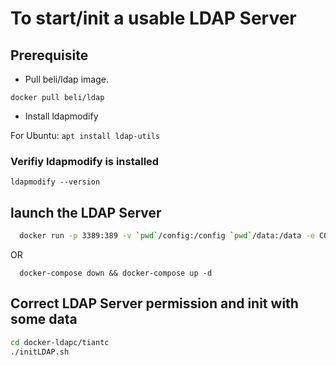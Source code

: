 # To start/init a usable LDAP Server

## Prerequisite

+ Pull beli/ldap image.

`docker pull beli/ldap`

+ Install ldapmodify

For Ubuntu: `apt install ldap-utils`

### Verifiy ldapmodify is installed

`ldapmodify --version`


## launch the LDAP Server

```bash
  docker run -p 3389:389 -v `pwd`/config:/config `pwd`/data:/data -e CONF_ROOTPW=passw0rd -e CONF_BASEDN=dc=example,dc=com beli/ldap
```
OR

```
  docker-compose down && docker-compose up -d
```

## Correct LDAP Server permission and init with some data

```bash
cd docker-ldapc/tiantc
./initLDAP.sh
```
